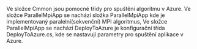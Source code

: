 Ve složce Cmmon jsou pomocné třídy pro spuštění algoritmu v Azure.
Ve složce ParallelMpiApp se nachází složka ParallelMpiApp kde je implementovaný paralelní(sekvenční) MPI algoritmus, 
Ve složce ParallelMpiApp se nachází DeployToAzure je konfigurační třída DeployToAzure.cs, kde se nastavují parametry pro spuštění aplikace v Azure.
